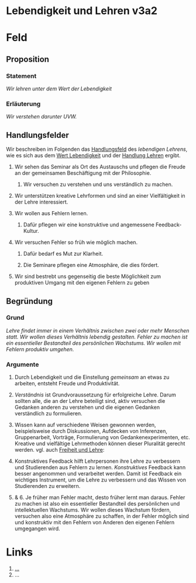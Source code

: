 <!---
   NAME - The NAME of this project is:
ethos

  FILE - The FILENAME of the current file is:
/v3a2.md

  CREATION - This project was CREATED on:
2017-01-28-16:15:00 UTC

  MODIFICATION - This project was last MODIFIED on:
2017-01-28-16:15:00 UTC

  VERSION - The current VERSION of this project is:
<git-commit-hash>-2017-01-28-16:15:00 UTC

  CREATOR(S) - This project was CREATED by:
Michael Czechowski, Martin Maga

  CONTACT - You can CONTACT the creator(s) or developer(s) of this project at:
E-Mail: mail@martinmaga.de

  COPYRIGHT - The COPYRIGHT holder of this project is:
COPYRIGHT (c) 2016 Martin Maga

  LICENSE - This project is LICENSED under the following license:
Martin Maga 2016 CC BY-SA 4.0 https://creativecommons.org

  SUBFILE – This is a SUBFILE! For more INFORMATION on this project go to:
/README.md
--->
# Lebendigkeit und Lehren v3a2

# Feld
## Proposition
### Statement
*Wir lehren unter dem Wert der Lebendigkeit*

### Erläuterung
*Wir verstehen darunter UVW.*

## Handlungsfelder
Wir beschreiben im Folgenden das [Handlungsfeld](../synopsis/reasons.md) des *lebendigen Lehrens*, wie es sich aus dem [Wert Lebendigkeit](../values/v3_liveliness.md) und der [Handlung Lehren](../actions/a2_teach.md) ergibt.

1. Wir sehen das Seminar als Ort des Austauschs und pflegen die Freude an der gemeinsamen Beschäftigung mit der Philosophie.

    1. Wir versuchen zu verstehen und uns verständlich zu machen.

2. Wir unterstützen kreative Lehrformen und sind an einer Vielfältigkeit in der Lehre interessiert.

3. Wir wollen aus Fehlern lernen.

    1. Dafür pflegen wir eine konstruktive und angemessene Feedback-Kultur.

4. Wir versuchen Fehler so früh wie möglich machen.

    1. Dafür bedarf es Mut zur Klarheit.

    2. Die Seminare pflegen eine Atmosphäre, die dies fördert.

5. Wir sind bestrebt uns gegenseitig die beste Möglichkeit zum produktiven Umgang mit den eigenen Fehlern zu geben

## Begründung
### Grund
*Lehre findet immer in einem Verhältnis zwischen zwei oder mehr Menschen statt. Wir wollen dieses Verhältnis lebendig gestalten.
Fehler zu machen ist ein essentieller Bestandteil des persönlichen Wachstums. Wir wollen mit Fehlern produktiv umgehen.*

### Argumente
1. Durch Lebendigkeit und die Einstellung *gemeinsam* an etwas zu arbeiten, entsteht Freude und Produktivität.

2. *Verständnis* ist Grundvoraussetzung für erfolgreiche Lehre. Darum sollten alle, die an der Lehre beteiligt sind, aktiv versuchen die Gedanken anderen zu verstehen und die eigenen Gedanken verständlich zu formulieren.

3. Wissen kann auf verschiedene Weisen gewonnen werden, beispielsweise durch Diskussionen, Aufdecken von Inferenzen, Gruppenarbeit, Vorträge, Formulierung von Gedankenexperimenten, etc. Kreative und vielfältige Lehrmethoden können dieser Pluralität gerecht werden.
vgl. auch [Freiheit und Lehre](../contents/fields/v2a2.md):

4. Konstruktives Feedback hilft Lehrpersonen ihre Lehre zu verbessern und Studierenden aus Fehlern zu lernen. *Konstruktives* Feedback kann besser angenommen und verarbeitet werden. Damit ist Feedback ein wichtiges Instrument, um die Lehre zu verbessern und das Wissen von Studierenden zu erweitern.

5. & 6. Je früher man Fehler macht, desto früher lernt man daraus. Fehler zu machen ist also ein essentieller Bestandteil des persönlichen und intellektuellen Wachstums. Wir wollen dieses Wachstum fördern, versuchen also eine Atmosphäre zu schaffen, in der Fehler möglich sind und konstruktiv mit den Fehlern von Anderen den eigenen Fehlern umgegangen wird.

# Links
  1. […](…)
  2. …
